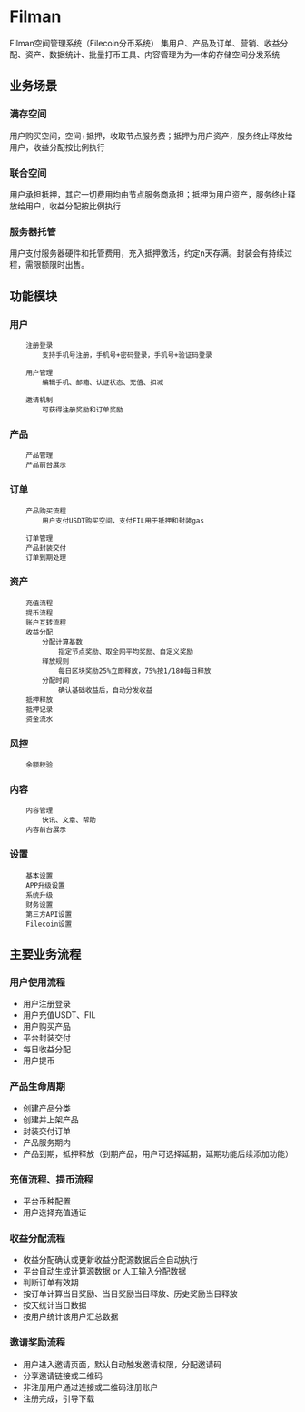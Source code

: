 # Filman
Filman空间管理系统（Filecoin分币系统）
集用户、产品及订单、营销、收益分配、资产、数据统计、批量打币工具、内容管理为为一体的存储空间分发系统

## 业务场景   
### 满存空间  

用户购买空间，空间+抵押，收取节点服务费；抵押为用户资产，服务终止释放给用户，收益分配按比例执行
		
### 联合空间

用户承担抵押，其它一切费用均由节点服务商承担；抵押为用户资产，服务终止释放给用户，收益分配按比例执行
		
### 服务器托管

用户支付服务器硬件和托管费用，充入抵押激活，约定n天存满。封装会有持续过程，需限额限时出售。
		
## 功能模块
### 用户	
		注册登录
			支持手机号注册，手机号+密码登录，手机号+验证码登录
			
		用户管理
			编辑手机、邮箱、认证状态、充值、扣减
			
		邀请机制
			可获得注册奖励和订单奖励
### 产品	
		产品管理
		产品前台展示
### 订单	
		产品购买流程
			用户支付USDT购买空间，支付FIL用于抵押和封装gas
			
		订单管理
		产品封装交付
		订单到期处理
### 资产	
		充值流程
		提币流程
		账户互转流程
		收益分配
			分配计算基数
				指定节点奖励、取全网平均奖励、自定义奖励
			释放规则
				每日区块奖励25%立即释放，75%按1/180每日释放
			分配时间
				确认基础收益后，自动分发收益
		抵押释放
		抵押记录
		资金流水
### 风控	
		余额校验
### 内容	
		内容管理
			快讯、文章、帮助
		内容前台展示
### 设置	
		基本设置
		APP升级设置
		系统升级
		财务设置
		第三方API设置
		Filecoin设置

## 主要业务流程    

### 用户使用流程
* 用户注册登录
* 用户充值USDT、FIL
* 用户购买产品
* 平台封装交付
* 每日收益分配
* 用户提币

### 产品生命周期
* 创建产品分类
* 创建并上架产品
* 封装交付订单
* 产品服务期内
* 产品到期，抵押释放（到期产品，用户可选择延期，延期功能后续添加功能）

### 充值流程、提币流程
* 平台币种配置
* 用户选择充值通证

### 收益分配流程
* 收益分配确认或更新收益分配源数据后全自动执行
* 平台自动生成计算源数据 or 人工输入分配数据
* 判断订单有效期
* 按订单计算当日奖励、当日奖励当日释放、历史奖励当日释放
* 按天统计当日数据
* 按用户统计该用户汇总数据

### 邀请奖励流程
* 用户进入邀请页面，默认自动触发邀请权限，分配邀请码
* 分享邀请链接或二维码
* 非注册用户通过连接或二维码注册账户
* 注册完成，引导下载
